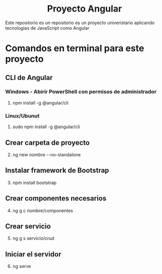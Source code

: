 <center><h1>Proyecto Angular</h1></center>

Este repositorio es un repositorio es un proyecto univeristario aplicando tecnologias de JavaScript como Angular 

# Comandos en terminal para este proyecto
## CLI de Angular
### Windows - Abirir PowerShell con permisos de administrador
1. npm install -g @angular/cli

### Linux/Ubunut 
1. sudo npm install -g @angular/cli


## Crear carpeta de proyecto
2. ng new nombre --no-standalone

## Instalar framework de Bootstrap
3. npm install bootstrap

## Crear componentes necesarios
4. ng g c nombre/componentes

## Crear servicio 
5. ng g s servicio/crud 

## Iniciar el servidor
6. ng serve
